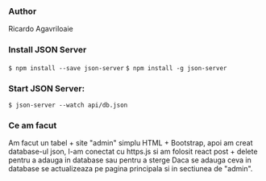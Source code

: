 
### Author 
Ricardo Agavriloaie

### Install JSON Server

`$ npm install --save json-server`
`$ npm install -g json-server`

### Start JSON Server: 

`$ json-server --watch api/db.json`

### Ce am facut
Am facut un tabel + site "admin" simplu HTML + Bootstrap, apoi am creat database-ul json, 
l-am conectat cu https.js si am folosit react post + delete pentru a adauga in database sau pentru a sterge
Daca se adauga ceva in database se actualizeaza pe pagina principala si in sectiunea de "admin".
